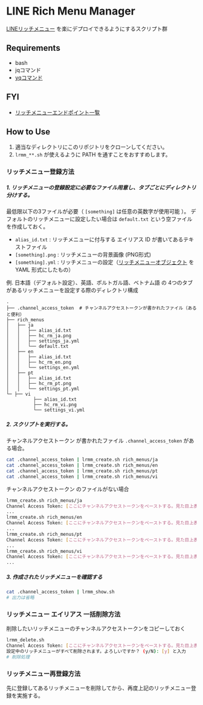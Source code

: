 # LINE Rich Menu Manager

[LINEリッチメニュー](https://developers.line.biz/ja/docs/messaging-api/using-rich-menus/) を楽にデプロイできるようにするスクリプト群

## Requirements
- bash
- jqコマンド
- [yqコマンド](https://github.com/kislyuk/yq)

## FYI
- [リッチメニューエンドポイント一覧](https://developers.line.biz/ja/reference/messaging-api/#rich-menu)

## How to Use
1. 適当なディレクトリにこのリポジトリをクローンしてください。
2. `lrmm_**.sh` が使えるように PATH を通すことをおすすめします。

### リッチメニュー登録方法
##### 1. リッチメニューの登録設定に必要なファイル用意し、タブごとにディレクトリ分けする。
最低限以下の3ファイルが必要（ `[something]` は任意の英数字が使用可能 ）。
デフォルトのリッチメニューに設定したい場合は `default.txt` という空ファイルを作成しておく。

- `alias_id.txt` : リッチメニューに付与する エイリアス ID が書いてあるテキストファイル
- `[something].png` : リッチメニューの背景画像 (PNG形式)
- `[something].yml` : リッチメニューの設定（[リッチメニューオブジェクト](https://developers.line.biz/ja/reference/messaging-api/#rich-menu-object) を YAML 形式にしたもの）


例. 日本語（デフォルト設定）、英語、ポルトガル語、ベトナム語 の 4つのタブがあるリッチメニューを設定する際のディレクトリ構成

```
.
├── .channel_access_token  # チャンネルアクセストークンが書かれたファイル（あると便利）
├── rich_menus
│   ├── ja
│   │   ├── alias_id.txt
│   │   ├── hc_rm_ja.png
│   │   ├── settings_ja.yml
│   │   └── default.txt
│   ├── en
│   │   ├── alias_id.txt
│   │   ├── hc_rm_en.png
│   │   └── settings_en.yml
│   ├── pt
│   │   ├── alias_id.txt
│   │   ├── hc_rm_pt.png
│   │   └── settings_pt.yml
└─ ├── vi
          ├── alias_id.txt
          ├── hc_rm_vi.png
          └── settings_vi.yml

```

##### 2. スクリプトを実行する。
チャンネルアクセストークン が書かれたファイル `.channel_access_token` がある場合。

```sh
cat .channel_access_token | lrmm_create.sh rich_menus/ja
cat .channel_access_token | lrmm_create.sh rich_menus/en
cat .channel_access_token | lrmm_create.sh rich_menus/pt
cat .channel_access_token | lrmm_create.sh rich_menus/vi
```

チャンネルアクセストークン のファイルがない場合

```sh
lrmm_create.sh rich_menus/ja
Channel Access Token: [ここにチャンネルアクセストークンをペーストする。見た目上表示されないが入力されているから気にせずEnter]
...
lrmm_create.sh rich_menus/en
Channel Access Token: [ここにチャンネルアクセストークンをペーストする。見た目上表示されないが入力されているから気にせずEnter]
...
lrmm_create.sh rich_menus/pt
Channel Access Token: [ここにチャンネルアクセストークンをペーストする。見た目上表示されないが入力されているから気にせずEnter]
...
lrmm_create.sh rich_menus/vi
Channel Access Token: [ここにチャンネルアクセストークンをペーストする。見た目上表示されないが入力されているから気にせずEnter]
...
```

##### 3. 作成されたリッチメニューを確認する
```sh
cat .channel_access_token | lrmm_show.sh
# 出力は省略
```

### リッチメニュー エイリアス 一括削除方法
削除したいリッチメニューのチャンネルアクセストークンをコピーしておく

```sh
lrmm_delete.sh
Channel Access Token: [ここにチャンネルアクセストークンをペーストする。見た目上表示されないが入力されているから気にせずEnter]
設定中のリッチメニューがすべて削除されます。よろしいですか？ (y/N): [y] と入力
# 削除処理
```

### リッチメニュー再登録方法
先に登録してあるリッチメニューを削除してから、再度上記のリッチメニュー登録を実施する。
